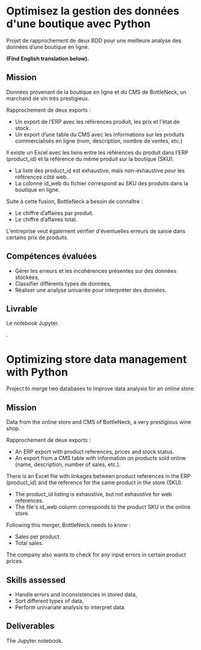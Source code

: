# Optimisez la gestion des données d'une boutique avec Python

Projet de rapprochement de deux BDD pour une meilleure analyse des données d’une boutique en ligne.

**(Find English translation below).**

## Mission

Données provenant de la boutique en ligne et du CMS de BottleNeck, un marchand de vin très prestigieux.

Rapprochement de deux exports :
  * Un export de l’ERP avec les références produit, les prix et l'état de stock.
  * Un export d’une table du CMS avec les informations sur les produits commercialisés en ligne (nom, description, nombre de ventes, etc.)

Il existe un Excel avec les liens entre les références du produit dans l’ERP (product_id) et la référence du même produit sur la boutique (SKU).
  * La liste des product_id est exhaustive, mais non-exhaustive pour les références côté web.
  * La colonne id_web du fichier correspond au SKU des produits dans la boutique en ligne.

Suite à cette fusion, BottleNeck a besoin de connaître :
 * Le chiffre d’affaires par produit.
 * Le chiffre d’affaires total.
      
L'entreprise veut également vérifier d'éventuelles erreurs de saisie dans certains prix de produits.
  
## Compétences évaluées

* Gérer les erreurs et les incohérences présentes sur des données stockées,
* Classifier différents types de données,
* Réaliser une analyse univariée pour interpréter des données.

## Livrable

Le notebook Jupyter.


.


# Optimizing store data management with Python
Project to merge two databases to improve data analysis for an online store.

## Mission

Data from the online store and CMS of BottleNeck, a very prestigious wine shop.

Rapprochement de deux exports :
  * An ERP export with product references, prices and stock status.
  * An export from a CMS table with information on products sold online (name, description, number of sales, etc.).

There is an Excel file with linkages between product references in the ERP (product_id) and the reference for the same product in the store (SKU).
  * The product_id listing is exhaustive, but not exhaustive for web references.
  * The file's id_web column corresponds to the product SKU in the online store.

Following this merger, BottleNeck needs to know :
 * Sales per product.
 * Total sales.
      
The company also wants to check for any input errors in certain product prices.
  
## Skills assessed

* Handle errors and inconsistencies in stored data,
* Sort different types of data,
* Perform univariate analysis to interpret data.

## Deliverables

The Jupyter notebook.
